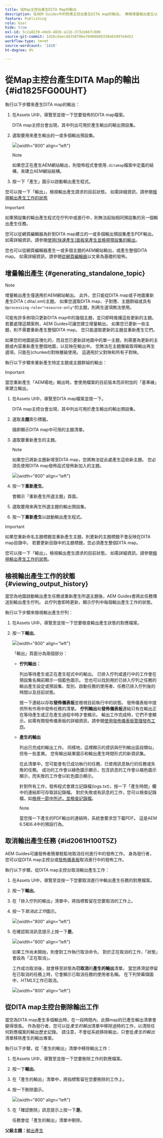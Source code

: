 ```yaml
---
title: 從Map主控台產生DITA Map的輸出
description: 從AEM Guides中的對應主控台產生DITA map的輸出。 瞭解增量輸出產生以及如何檢視狀態、取消和刪除輸出任務。
feature: Publishing
role: User
hide: true
exl-id: 5c2a8239-e6eb-482b-a11b-3732e667c880
source-git-commit: 1426cdaecdd358f06e76908b09330e65997e8452
workflow-type: tm+mt
source-wordcount: '1418'
ht-degree: 0%

---
```


# 從Map主控台產生DITA Map的輸出 {#id1825FG00UHT}

執行以下步驟來產生DITA map的輸出：

1. 在Assets UI中，導覽至並按一下您要發佈的DITA map檔案。

   DITA map主控台會出現，其中列出可用於產生輸出的輸出預設集。

1. 選取要用來產生輸出的一或多個輸出預設集。

   ![](images/generate-multiple-outputs-uuid.png){width="800" align="left"}

   >[!NOTE]
   >
   > 如果您正在產生AEM網站輸出，則發佈程式會使用`.ditamap`檔案中定義的結構，來建立AEM網站結構。

1. 按一下「產生」圖示以啟動輸出產生程式。


您可以按一下「輸出」，檢視輸出產生請求的目前狀態。 如需詳細資訊，請參閱[檢視輸出產生工作的狀態](#viewing_output_history)

>[!IMPORTANT]
>
> 如果預設集的輸出產生程式在佇列中或進行中，則無法起始相同預設集的另一個輸出產生任務。

您可以從網頁編輯器為針對DITA map建立的一或多個輸出預設集產生PDF輸出。 如需詳細資訊，請參閱[使用[快速產生]面板來產生並檢視預設集的輸出](web-editor-quick-generate-panel.md#)。

您也可以從網頁編輯器產生一或多個主題的AEM網站輸出，或產生整個DITA map。 如需詳細資訊，請參閱[從網頁編輯器](web-editor-article-publishing.md#id218CK0U019I)以文章為基礎的發佈。

## 增量輸出產生 {#generating_standalone_topic}

>[!NOTE]
>
> 增量輸出產生僅適用於AEM網站輸出。 此外，您只能從DITA map或子地圖重新產生DITA \(.dita/.xml\)主題。 如果您選取DITA map、子對應、主題群組或具有`@processing-role="resource-only"`的主題，則再生選項無法使用。

可能有許多例項只更新DITA map中的幾個主題，並只即時推播這些更新的主題。 若要處理這類案例，AEM Guides可讓您建立增量輸出。 如果您已更新一些主題，則不需要重新產生整個DITA map。 您只能選取更新的主題並重新產生它們。

如果您的地圖是區塊化的，而且您已更新該地圖中的單一主題，則需要為更新的主題或內容重新產生整個地圖，以反映在輸出中。 您無法在主題層級取得輸出再生選項，只能在\(chunked\)對映層級使用。 這適用於父對映和所有子對映。

執行以下步驟來重新產生特定主題或主題群組的輸出：

>[!IMPORTANT]
>
> 當您重新產生「AEM場地」輸出時，會使用檔案的目前版本而非附加的「基準線」來建立輸出。

1. 在Assets UI中，導覽至DITA map檔案並按一下。

   DITA map主控台會出現，其中列出可用於產生輸出的輸出預設集。

1. 選取&#x200B;**主題**&#x200B;索引標籤。

   隨即顯示DITA map中可用的主題清單。

1. 選取要重新產生的主題。

   >[!NOTE]
   >
   > 如果您已將新主題新增至DITA map，您將無法從此處產生這些新主題。 您必須先使用DITA map發佈函式發佈新加入的主題。

   ![](images/regenerate-topics.png){width="800" align="left"}

1. 按一下&#x200B;**重新產生**。

   會顯示「重新產生所選主題」頁面。

1. 選取要用來再生所選主題的輸出預設集。

1. 按一下&#x200B;**重新產生**&#x200B;以啟動輸出產生程式。


>[!IMPORTANT]
>
> 如果您重新命名主題標題並重新產生主題，則更新的主題標題不會反映在DITA map目錄中。 若要更新目錄中的主題標題，您必須產生整個DITA map。

您可以按一下「輸出」，檢視輸出產生請求的目前狀態。 如需詳細資訊，請參閱[檢視輸出產生工作的狀態](#viewing_output_history)。

## 檢視輸出產生工作的狀態 {#viewing_output_history}

當您為地圖啟動輸出產生任務或重新產生所選主題後，AEM Guides會將此任務傳送到輸出產生佇列。 此佇列會即時更新，顯示佇列中每個輸出產生工作的狀態。

執行以下步驟來檢視輸出產生佇列：

1. 在Assets UI中，導覽至並按一下您要檢查輸出產生狀態的對應檔案。

1. 按一下&#x200B;**輸出**。

   ![](images/output-queued.png){width="800" align="left"}

   「輸出」頁面分為兩個部分：

   - **佇列輸出：**

     列出等待產生或正在產生程式中的輸出。 已排入佇列或進行中的工作會在預設集名稱前顯示一個藍色圖示。 您也可以找到用於已排入佇列之任務的輸出產生設定或預設集、型別、啟動任務的使用者、任務已排入佇列後的時間以及目前狀態。

     按一下連結以存取&#x200B;**發佈儀表板**&#x200B;並檢視目前執行中的狀態。 發佈儀表板中提供所有作用中發佈任務的清單。 **佇列輸出**&#x200B;和&#x200B;**發佈儀表板**&#x200B;連結只有在輸出正在等待產生或正在產生過程中時才會顯示。 輸出工作完成時，它們不會顯示。如需有關發佈儀表板的詳細資訊，請參閱[使用發佈儀表板管理發布工作](generate-output-publish-dashboard.md#)。

   - **產生的輸出**

     列出已完成的輸出工作。 同樣地，這裡顯示的資訊與佇列輸出區段類似，但有一些差異。 您有輸出結果圖示和輸出產生時間形式的新資訊集。

     在此清單中，您可能會有已成功執行的任務、已使用訊息執行的任務或失敗的任務。 成功的工作會以綠色圖示顯示，包含訊息的工作會以橘色圖示顯示，而失敗的工作會以紅色圖示顯示。

     針對所有工作，發佈程式會建立記錄檔\(logs.txt\)，按一下「產生時間」欄中的連結即可存取該記錄檔。 對於失敗或有訊息的工作，您可以檢查記錄檔，如[檢視一節中所述，並檢查記錄檔](generate-output-basic-troubleshooting.md#id1822G0P0CHS)。

     >[!NOTE]
     >
     > 當您按一下產生的PDF輸出的連結時，系統會要求您下載PDF。 這是AEM 6.5和6.4中的預設行為。


## 取消輸出產生任務 {#id2061H100T5Z}

AEM Guides可讓發佈者簡單輕鬆地取消任何進行中的發佈工作。 身為發行者，您可以從DITA map主控台或[發佈儀表板](generate-output-publish-dashboard.md#)取消進行中的發佈工作。

執行以下步驟，從DITA map主控台取消輸出產生工作：

1. 在Assets UI中，導覽至並按一下您要取消進行中輸出產生任務的對應檔案。

1. 按一下&#x200B;**輸出**。

1. 在「排入佇列的輸出」清單中，將指標暫留在您要取消的工作上。

1. 按一下&#x200B;*取消此工作*&#x200B;圖示。

   ![](images/cancel-publish-task-map-console.png){width="800" align="left"}

1. 在確認取消訊息提示上按一下&#x200B;**是**。

   ![](images/confirm-cancel-output-map-condole.png){width="800" align="left"}

   如果工作尚未開始，則會對工作執行取消命令。 對於正在取消的工作，「狀態」會設為「正在取消」。

   工作成功取消後，就會移至狀態為&#x200B;**已取消**&#x200B;的&#x200B;**產生的輸出**&#x200B;清單。 當您將滑鼠停留在已取消的任務上時，它會顯示已取消任務的使用者名稱。 在下列熒幕擷圖中，*HTML5*&#x200B;工作已取消。

   ![](images/cancelled-output-task.png){width="800" align="left"}


## 從DITA map主控台刪除輸出工作

當您為DITA map產生多個輸出時，在一段時間內，此類map的已產生輸出清單會變得很長。 作為發行者，您可以從&#x200B;*產生的輸出*&#x200B;清單中移除過時的工作，以清除任何對應檔案的輸出歷史記錄。 請注意，不會從系統移除輸出，只會從&#x200B;*產生的輸出*&#x200B;清單移除產生的輸出專案。

執行以下步驟，從「產生的輸出」清單中移除輸出工作：

1. 在Assets UI中，導覽至並按一下您要刪除工作的對應檔案。

1. 按一下&#x200B;**輸出**。

1. 在「產生的輸出」清單中，將指標暫留在您要刪除的工作上。

1. 按一下刪除圖示。

   ![](images/delete-output-task.png){width="800" align="left"}

1. 在「確認刪除」訊息提示上按一下&#x200B;**是**。

   任務會從「產生的輸出」清單中刪除。


**父級主題：**[&#x200B;輸出產生](generate-output.md)
